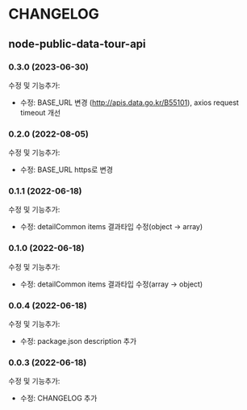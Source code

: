 # CHANGELOG

## node-public-data-tour-api

### 0.3.0 (2023-06-30)

수정 및 기능추가:

- 수정: BASE_URL 변경 (http://apis.data.go.kr/B55101), axios request timeout 개선

### 0.2.0 (2022-08-05)

수정 및 기능추가:

- 수정: BASE_URL https로 변경

### 0.1.1 (2022-06-18)

수정 및 기능추가:

- 수정: detailCommon items 결과타입 수정(object -> array)

### 0.1.0 (2022-06-18)

수정 및 기능추가:

- 수정: detailCommon items 결과타입 수정(array -> object)

### 0.0.4 (2022-06-18)

수정 및 기능추가:

- 수정: package.json description 추가

### 0.0.3 (2022-06-18)

수정 및 기능추가:

- 수정: CHANGELOG 추가
